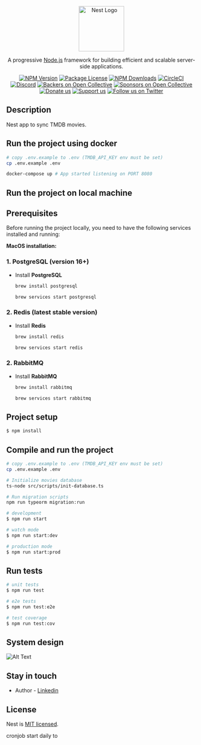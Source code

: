<p align="center">
  <a href="http://nestjs.com/" target="blank"><img src="https://nestjs.com/img/logo-small.svg" width="120" alt="Nest Logo" /></a>
</p>

[circleci-image]: https://img.shields.io/circleci/build/github/nestjs/nest/master?token=abc123def456
[circleci-url]: https://circleci.com/gh/nestjs/nest

  <p align="center">A progressive <a href="http://nodejs.org" target="_blank">Node.js</a> framework for building efficient and scalable server-side applications.</p>
    <p align="center">
<a href="https://www.npmjs.com/~nestjscore" target="_blank"><img src="https://img.shields.io/npm/v/@nestjs/core.svg" alt="NPM Version" /></a>
<a href="https://www.npmjs.com/~nestjscore" target="_blank"><img src="https://img.shields.io/npm/l/@nestjs/core.svg" alt="Package License" /></a>
<a href="https://www.npmjs.com/~nestjscore" target="_blank"><img src="https://img.shields.io/npm/dm/@nestjs/common.svg" alt="NPM Downloads" /></a>
<a href="https://circleci.com/gh/nestjs/nest" target="_blank"><img src="https://img.shields.io/circleci/build/github/nestjs/nest/master" alt="CircleCI" /></a>
<a href="https://discord.gg/G7Qnnhy" target="_blank"><img src="https://img.shields.io/badge/discord-online-brightgreen.svg" alt="Discord"/></a>
<a href="https://opencollective.com/nest#backer" target="_blank"><img src="https://opencollective.com/nest/backers/badge.svg" alt="Backers on Open Collective" /></a>
<a href="https://opencollective.com/nest#sponsor" target="_blank"><img src="https://opencollective.com/nest/sponsors/badge.svg" alt="Sponsors on Open Collective" /></a>
  <a href="https://paypal.me/kamilmysliwiec" target="_blank"><img src="https://img.shields.io/badge/Donate-PayPal-ff3f59.svg" alt="Donate us"/></a>
    <a href="https://opencollective.com/nest#sponsor"  target="_blank"><img src="https://img.shields.io/badge/Support%20us-Open%20Collective-41B883.svg" alt="Support us"></a>
  <a href="https://twitter.com/nestframework" target="_blank"><img src="https://img.shields.io/twitter/follow/nestframework.svg?style=social&label=Follow" alt="Follow us on Twitter"></a>
</p>
  <!--[![Backers on Open Collective](https://opencollective.com/nest/backers/badge.svg)](https://opencollective.com/nest#backer)
  [![Sponsors on Open Collective](https://opencollective.com/nest/sponsors/badge.svg)](https://opencollective.com/nest#sponsor)-->

## Description

Nest app to sync TMDB movies.

## Run the project using docker
```bash
# copy .env.example to .env (TMDB_API_KEY env must be set)
cp .env.example .env

docker-compose up # App started listening on PORT 8080
```

## Run the project on local machine

## Prerequisites
Before running the project locally, you need to have the following services installed and running:

**MacOS installation:**
### 1. **PostgreSQL** (version 16+)
  - Install **PostgreSQL**

      ```bash
      brew install postgresql

      brew services start postgresql
      ```

### 2. **Redis (latest stable version)**
  - Install **Redis**

      ```bash
      brew install redis

      brew services start redis
      ```

### 2. **RabbitMQ**
  - Install **RabbitMQ**

      ```bash
      brew install rabbitmq

      brew services start rabbitmq
      ```

## Project setup

```bash
$ npm install
```

## Compile and run the project

```bash
# copy .env.example to .env (TMDB_API_KEY env must be set)
cp .env.example .env

# Initialize movies database
ts-node src/scripts/init-database.ts

# Run migration scripts
npm run typeorm migration:run
```

```bash
# development
$ npm run start

# watch mode
$ npm run start:dev

# production mode
$ npm run start:prod
```

## Run tests

```bash
# unit tests
$ npm run test

# e2e tests
$ npm run test:e2e

# test coverage
$ npm run test:cov
```

## System design

![Alt Text](https://pouch.jumpshare.com/preview/9ZS3ohN5JWboHcMJuHuQE9Kz1hftLlcij9FB0Hx7Hk4R-KSBmEF0y7nWtmd0F1Cml4oKn3ZhYNDjwl2f6r2LCE0gO4yG0Ad8YoJDFyYlESg)

## Stay in touch

- Author - [Linkedin](https://www.linkedin.com/in/mahmoud-shaltoot-84611b149/)

## License

Nest is [MIT licensed](https://github.com/nestjs/nest/blob/master/LICENSE).


cronjob start daily to 